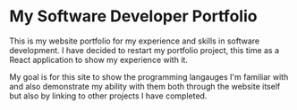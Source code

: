 # My Software Developer Portfolio

This is my website portfolio for my experience and skills in software development. I have decided to restart my portfolio project, this time as a React application to show my experience with it.

My goal is for this site to show the programming langauges I'm familiar with and also demonstrate my ability with them both through the website itself but also by linking to other projects I have completed.
